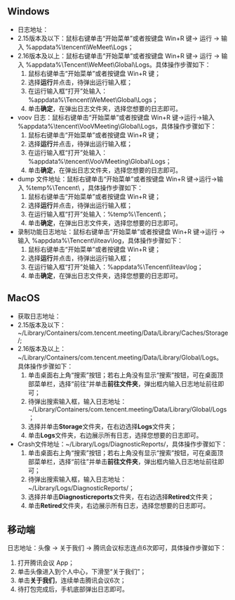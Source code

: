 ## Windows				
- 日志地址：
 - 2.15版本及以下：鼠标右键单击“开始菜单”或者按键盘 Win+R 键-&gt; 运行 -&gt; 输入 %appdata%\tencent\WeMeet\Logs；
 - 2.16版本及以上：鼠标右键单击“开始菜单”或者按键盘 Win+R 键-&gt; 运行 -&gt; 输入 %appdata%\Tencent\WeMeet\Global\Logs。具体操作步骤如下：
   1. 鼠标右键单击“开始菜单”或者按键盘 Win+R 键；
   2. 选择**运行**并点击，待弹出运行输入框；
   3. 在运行输入框“打开”处输入：%appdata%\Tencent\WeMeet\Global\Logs；
   4. 单击**确定**，在弹出日志文件夹，选择您想要的日志即可。
- voov 日志：鼠标右键单击“开始菜单”或者按键盘 Win+R 键-&gt;运行-&gt;输入 %appdata%\tencent\VooVMeeting\Global\Logs，具体操作步骤如下：
  1. 鼠标右键单击“开始菜单”或者按键盘 Win+R 键；
  2. 选择**运行**并点击，待弹出运行输入框；
  3. 在运行输入框“打开”处输入：%appdata%\tencent\VooVMeeting\Global\Logs；
  4. 单击**确定**，在弹出日志文件夹，选择您想要的日志即可。
- dump 文件地址：鼠标右键单击“开始菜单”或者按键盘 Win+R 键-&gt;运行-&gt;输入 %temp%\Tencent\	，具体操作步骤如下：	
  1. 鼠标右键单击“开始菜单”或者按键盘 Win+R 键；
  2. 选择**运行**并点击，待弹出运行输入框；
  3. 在运行输入框“打开”处输入：%temp%\Tencent\；
  4. 单击**确定**，在弹出日志文件夹，选择您想要的日志即可。
- 录制功能日志地址：鼠标右键单击“开始菜单”或者按键盘 Win+R 键-&gt;运行 -&gt; 输入 %appdata%\Tencent\liteav\log，具体操作步骤如下：	
  1. 鼠标右键单击“开始菜单”或者按键盘 Win+R 键；
  2. 选择**运行**并点击，待弹出运行输入框；
  3. 在运行输入框“打开”处输入：%appdata%\Tencent\liteav\log；
  4. 单击**确定**，在弹出日志文件夹，选择您想要的日志即可。

## MacOS				
- 获取日志地址：
 - 2.15版本及以下：~/Library/Containers/com.tencent.meeting/Data/Library/Caches/Storage/; 
 - 2.16版本及以上：~/Library/Containers/com.tencent.meeting/Data/Library/Global/Logs。具体操作步骤如下：
   1. 单击桌面右上角“搜索”按钮；若右上角没有显示“搜索”按钮，可在桌面顶部菜单栏，选择“前往”并单击**前往文件夹**，弹出框内输入日志地址前往即可；
   2. 待弹出搜索输入框，输入日志地址：~/Library/Containers/com.tencent.meeting/Data/Library/Global/Logs；
   3. 选择并单击**Storage**文件夹，在右边选择**Logs**文件夹；
   4. 单击**Logs**文件夹，右边展示所有日志，选择您想要的日志即可。
- Crash文件地址：~/Library/Logs/DiagnosticReports/，具体操作步骤如下：
  1. 单击桌面右上角“搜索”按钮；若右上角没有显示“搜索”按钮，可在桌面顶部菜单栏，选择“前往”并单击**前往文件夹**，弹出框内输入日志地址前往即可；
  2. 待弹出搜索输入框，输入日志地址：~/Library/Logs/DiagnosticReports/；
  3. 选择并单击**Diagnosticreports**文件夹，在右边选择**Retired**文件夹；
  4. 单击**Retired**文件夹，右边展示所有日志，选择您想要的日志即可。

## 移动端				
日志地址：头像 -&gt; 关于我们 -&gt; 腾讯会议标志连点6次即可，具体操作步骤如下：
 1. 打开腾讯会议 App；
 2. 单击头像进入到个人中心，下滑至“关于我们”；
 3. 单击**关于我们**，连续单击腾讯会议6次；
 4. 待打包完成后，手机底部弹出日志即可。
